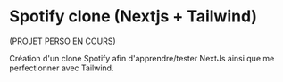 # Spotify clone (Nextjs + Tailwind)

(PROJET PERSO EN COURS)

Création d'un clone Spotify afin d'apprendre/tester NextJs ainsi que me perfectionner avec Tailwind.

